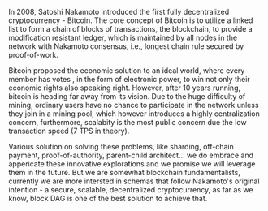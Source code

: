 In 2008, Satoshi Nakamoto introduced the first fully decentralized cryptocurrency - Bitcoin. The core concept of Bitcoin is to utilize a linked list  to form a chain of blocks of transactions, the blockchain, to provide a modification resistant ledger, which is maintained by all nodes in the network with Nakamoto consensus, i.e., longest chain rule secured by proof-of-work. 

Bitcoin proposed the economic  solution to an ideal world, where every member has votes , in the form of electronic power, to win not only their economic rights also speaking right. However, after 10 years running, bitcoin is heading far away from its vision. Due to the huge difficulty of mining, ordinary users have no chance to participate in the network unless they join in a mining pool, which however introduces  a highly  centralization concern,   furthermore, scalabity is the most public concern due the low transaction speed (7 TPS in theory).

Various solution on solving these problems, like sharding, off-chain payment, proof-of-authority, parent-child architect... we do embrace and appericate these innovative explorations and we promise we will leverage them in the future. But we are somewhat blockchain  fundamentalists, currently we are more intersted in schemas that follow Nakamoto's   original intention - a secure, scalable, decentralized cryptocurrency, as far as we know, block DAG is one of the best solution to achieve that.